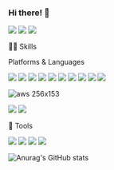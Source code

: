 

### Hi there! 👋

<a href="https://sustaining-replace-775.notion.site/8417a78739a24556a9b82efe55b2c84d?pvs=4" target="_blank"><img src="https://img.shields.io/badge/포트폴리오-000000?style=flat-square&logo=notion&logoColor=white"/></a>
<a href="https://mail.google.com/" target="_blank"><img src="https://img.shields.io/badge/itellme7319@gmail.com-EA4335?style=flat-square&logo=gmail&logoColor=white"/></a> <img src="https://img.shields.io/badge/itellme-FFCD00?style=flat-square&logo=kakaotalk&logoColor=white"/>

<!--
**parkseonghwan/parkseonghwan** is a ✨ _special_ ✨ repository because its `README.md` (this file) appears on your GitHub profile.

Here are some ideas to get you started:

- 🔭 I’m currently working on ...
- 🌱 I’m currently learning ...
- 👯 I’m looking to collaborate on ...
- 🤔 I’m looking for help with ...
- 💬 Ask me about ...
- 📫 How to reach me: ...
- 😄 Pronouns: ...
- ⚡ Fun fact: ...
-->

💪🏻 Skills

Platforms & Languages

<img src="https://img.shields.io/badge/Java-003458?style=flat-square&logo=Java&logoColor=white"/> <img src="https://img.shields.io/badge/Vue.js-4FC08D?style=flat-square&logo=vuedotjs&logoColor=white"/>
<img src="https://img.shields.io/badge/SpringBoot-6DB33F?style=flat-square&logo=springboot&logoColor=white"/> <img src="https://img.shields.io/badge/MySQL-4479A1?style=flat-square&logo=mysql&logoColor=white"/> 
<img src="https://img.shields.io/badge/PostgreSQL-4169E1?style=flat-square&logo=postgresql&logoColor=white"/> <img src="https://img.shields.io/badge/Linux-FCC624?style=flat-square&logo=linux&logoColor=white"/> <img src="https://img.shields.io/badge/JavaScript-F7DF1E?style=flat-square&logo=javascript&logoColor=white"/> <img src="https://img.shields.io/badge/redis-DC382D?style=flat-square&logo=redis&logoColor=white"/>
<img src="https://img.shields.io/badge/Docker-2496ED?style=flat-square&logo=docker&logoColor=white"/> <img src="https://img.shields.io/badge/k8s-326CE5?style=flat-square&logo=kubernetes&logoColor=white"/>

![aws 256x153](https://github.com/parkseonghwan/parkseonghwan/assets/15334751/32e04eff-4f7c-4895-b765-e8ac007bd407)

<img src="https://img.shields.io/badge/Lambda-FF9900?style=flat-square&logo=awslambda&logoColor=white"/> <img src="https://img.shields.io/badge/RDS-527FFF?style=flat-square&logo=amazonrds&logoColor=white"/>


🔭 Tools

 <img src="https://img.shields.io/badge/Slack-4A154B?style=flat-square&logo=slack&logoColor=white"/> <img src="https://img.shields.io/badge/Jira-0052CC?style=flat-square&logo=jirasoftware&logoColor=white"/> <img src="https://img.shields.io/badge/Git-F05032?style=flat-square&logo=Git&logoColor=white"/> <img src="https://img.shields.io/badge/IntellijIdea-000000?style=flat-square&logo=intellijidea&logoColor=white"/>



 ![Anurag's GitHub stats](https://github-readme-stats.vercel.app/api?username=parkseonghwan&show_icons=true&theme=shadow_blue)






